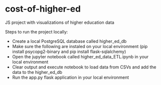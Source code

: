 # cost-of-higher-ed
JS project with visualizations of higher education data


Steps to run the project locally: 
- Create a local PostgreSQL database called higher_ed_db 
- Make sure the following are instaled on your local environment (pip install psycopg2-binary and pip install flask-sqlalchemy) 
- Open the jupyter notebook called higher_ed_data_ETL.ipynb in your local environment 
- Clear output and execute notebook to load data from CSVs and add the data to the higher_ed_db 
- Run the app.py flask application in your local environment 

